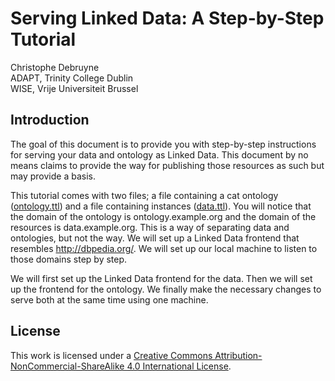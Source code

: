 # Serving Linked Data: A Step-by-Step Tutorial
Christophe Debruyne  
ADAPT, Trinity College Dublin  
WISE, Vrije Universiteit Brussel

## Introduction
The goal of this document is to provide you with step-by-step instructions for serving your data and ontology as Linked Data. This document by no means claims to provide the way for publishing those resources as such but may provide a basis.

This tutorial comes with two files; a file containing a cat ontology ([ontology.ttl](/files/ontology.ttl)) and a file containing instances ([data.ttl](/files/data.ttl)). You will notice that the domain of the ontology is ontology.example.org and the domain of the resources is data.example.org. This is a way of separating data and ontologies, but not the way. We will set up a Linked Data frontend that resembles http://dbpedia.org/. We will set up our local machine to listen to those domains step by step.

We will first set up the Linked Data frontend for the data. Then we will set up the frontend for the ontology. We finally make the necessary changes to serve both at the same time using one machine.

## License
This work is licensed under a [Creative Commons Attribution-NonCommercial-ShareAlike 4.0 International License](https://creativecommons.org/licenses/by-nc-sa/4.0/).
